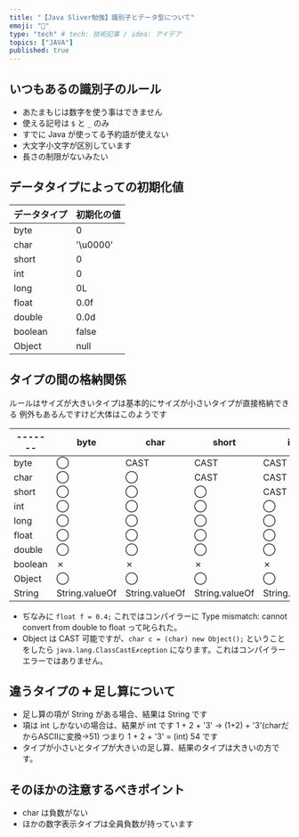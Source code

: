 ```yaml
---
title: "【Java Sliver勉強】識別子とデータ型について"
emoji: "🌊"
type: "tech" # tech: 技術記事 / idea: アイデア
topics: ["JAVA"]
published: true
---
```

## いつもあるの識別子のルール

* あたまもじは数字を使う事はできません
* 使える記号は `$` と `_` のみ
* すでに Java が使ってる予約語が使えない
* 大文字小文字が区別しています
* 長さの制限がないみたい

## データタイプによっての初期化値

| データタイプ | 初期化の値|
| - | - |
| byte | 0 |
| char | '\u0000' |
| short | 0 |
| int | 0 |
| long | 0L |
| float | 0.0f |
| double | 0.0d |
| boolean | false |
| Object | null |

## タイプの間の格納関係

ルールはサイズが大きいタイプは基本的にサイズが小さいタイプが直接格納できる
例外もあるんですけど大体はこのようです

| ------- | byte | char | short | int | long | float | double | boolean | Object | String |
| ------- | ---- | ---- | ----- | --- | ---- | ----- | ------ | ------- | ------ | ------ |
| byte    |  ◯  | CAST |  CAST | CAST| CAST | CAST  |  CAST  |    ✗    |   ✗   |   String.valueOf   |
| char    |  ◯  |  ◯  |  CAST | CAST| CAST | CAST  |  CAST  |    ✗    |   ✗   |   String.valueOf   |
| short   |  ◯  |  ◯  |  ◯   | CAST| CAST | CAST  |  CAST  |    ✗    |   ✗   |   String.valueOf   |
| int     |  ◯  |  ◯  |  ◯   |  ◯  | CAST | CAST  | CAST   |   ✗    |   ✗   |   String.valueOf    |
| long    |  ◯  |  ◯  |  ◯   |  ◯  |  ◯  | CAST  | CAST   |   ✗    |   ✗   |   String.valueOf    |
| float   |  ◯  |  ◯  |  ◯   |  ◯  |  ◯  |  ◯   | CAST   |   ✗    |   ✗   |   String.valueOf    |
| double  |  ◯  |  ◯  |  ◯   |  ◯  |  ◯  |  ◯   |  ◯    |   ✗    |   ✗   |   String.valueOf    |
| boolean |  ✗  |  ✗  |  ✗   |  ✗  |  ✗  |  ✗   |  ✗    |   ◯    |   ✗   |   String.valueOf    |
| Object  |  ◯  |  ◯  |  ◯   |  ◯  |  ◯  |  ◯   |   ◯   |   ◯    |   ◯   |   String.valueOf    |
| String  |String.valueOf|String.valueOf|String.valueOf|String.valueOf|String.valueOf|String.valueOf|String.valueOf|String.valueOf|String.valueOf|   ◯   |

* ぢなみに `float f = 0.4;` これではコンパイラーに Type mismatch: cannot convert from double to float って叱られた。
* Object は CAST 可能ですが、`char c = (char) new Object();` ということをしたら `java.lang.ClassCastE✗ception` になります。これはコンパイラーエラーではありません。

## 違うタイプの ➕ 足し算について

* 足し算の項が String がある場合、結果は String です
* 項は int しかないの場合は、結果が int です
  1 + 2 + '3' -> (1+2) + '3'(charだからASCIIに変換->51) つまり 1 + 2 + '3' = (int) 54 です
* タイプが小さいとタイプが大きいの足し算、結果のタイプは大きいの方です。

## そのほかの注意するべきポイント

* char は負数がない
* ほかの数字表示タイプは全員負数が持っています

